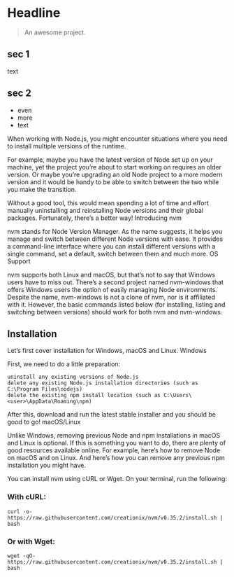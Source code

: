 # Headline

> An awesome project.

## sec 1

text

## sec 2

- even
- more
- text

When working with Node.js, you might encounter situations where you need to install multiple versions of the runtime.

For example, maybe you have the latest version of Node set up on your machine, yet the project you’re about to start working on requires an older version. Or maybe you’re upgrading an old Node project to a more modern version and it would be handy to be able to switch between the two while you make the transition.

Without a good tool, this would mean spending a lot of time and effort manually uninstalling and reinstalling Node versions and their global packages. Fortunately, there’s a better way!
Introducing nvm

nvm stands for Node Version Manager. As the name suggests, it helps you manage and switch between different Node versions with ease. It provides a command-line interface where you can install different versions with a single command, set a default, switch between them and much more.
OS Support

nvm supports both Linux and macOS, but that’s not to say that Windows users have to miss out. There’s a second project named nvm-windows that offers Windows users the option of easily managing Node environments. Despite the name, nvm-windows is not a clone of nvm, nor is it affiliated with it. However, the basic commands listed below (for installing, listing and switching between versions) should work for both nvm and nvm-windows.

## Installation

Let’s first cover installation for Windows, macOS and Linux.
Windows

First, we need to do a little preparation:

    uninstall any existing versions of Node.js
    delete any existing Node.js installation directories (such as C:\Program Files\nodejs)
    delete the existing npm install location (such as C:\Users\<user>\AppData\Roaming\npm)

After this, download and run the latest stable installer and you should be good to go!
macOS/Linux

Unlike Windows, removing previous Node and npm installations in macOS and Linux is optional. If this is something you want to do, there are plenty of good resources available online. For example, here’s how to remove Node on macOS and on Linux. And here’s how you can remove any previous npm installation you might have.

You can install nvm using cURL or Wget. On your terminal, run the following:

### With cURL:

```
curl -o- https://raw.githubusercontent.com/creationix/nvm/v0.35.2/install.sh | bash
```

### Or with Wget:

```
wget -qO- https://raw.githubusercontent.com/creationix/nvm/v0.35.2/install.sh | bash
```
